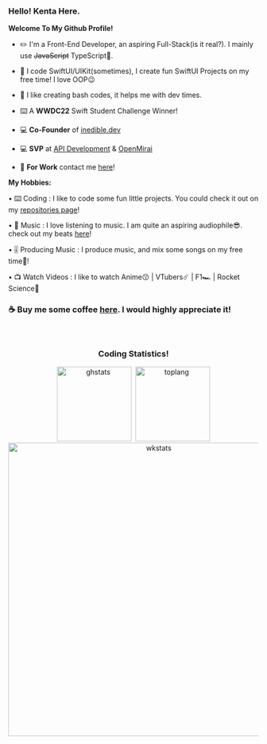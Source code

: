 <!--![ibframe](https://user-images.githubusercontent.com/35761701/163727732-0dff1d22-3eb8-4a59-a504-c5b70d784ada.png) -->

### **Hello! Kenta Here.**

**Welcome To My Github Profile!**
  
  - ✏️ I'm a Front-End Developer, an aspiring Full-Stack(is it real?). I mainly use ~~JavaScript~~ TypeScript🤣.

  - 📱 I code SwiftUI/UIKit(sometimes), I create fun SwiftUI Projects on my free time! I love OOP😉

  - 💾 I like creating bash codes, it helps me with dev times.

  - ⌨️ A **WWDC22** Swift Student Challenge Winner!
  
  - 💻 **Co-Founder** of [inedible.dev](https://github.com/inedible-dev)

  - 💻 **SVP** at [API Development](https://github.com/api-development) & [OpenMirai](https://github.com/openmirai)

  - 💼 **For Work** contact me [here](mailto:wongkraiwich@inedible.dev?subject=From%20GitHub)!

**My Hobbies:**
   
   • ⌨️ Coding : I like to code some fun little projects. You could check it out on my [repositories page](https://github.com/Kentakoong?tab=repositories)!
   
   • 🎵 Music : I love listening to music. I am quite an aspiring audiophile😎. check out my beats [here](https://soundcloud.com/kentakoong)!
   
   • 🎚 Producing Music : I produce music, and mix some songs on my free time📼!
  
   • 📺 Watch Videos : I like to watch Anime😗  |  VTubers☄️  |  F1🏎️  |  Rocket Science🚀
   

### **☕️ Buy me some coffee [here](https://ko-fi.com/kentakoong). I would highly appreciate it!**
<br/>
<h2 align="center"></h2>
<h3 align="center">Coding Statistics!</h3>
 <div align="center">
<img src="https://github-readme-stats.vercel.app/api?hide_rank=true&show_icons=true&include_all_commits=false&count_private=true&disable_animations=false&theme=dark&locale=en&hide_border=true&custom_title=Github&nbsp;Stats&username=Kentakoong" height="150" alt="ghstats"  />&nbsp;&nbsp;<img src="https://github-readme-stats.vercel.app/api/top-langs/?username=kentakoong&theme=dark&layout=compact&langs_count=4&disable_animations=false&hide_border=true&custom_title=Public&nbsp;Repos&nbsp;Used&nbsp;Languages" height="150" alt="toplang"  />
<img src="https://github-readme-stats.vercel.app/api/wakatime?username=kentakoong&layout=compact&theme=dark&disable_animations=false&langs_count=8&hide_border=true" width="590" alt="wkstats"  /></div>
